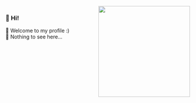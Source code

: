 
<img src = "https://c.tenor.com/FgvsLn867wQAAAAj/a-chan-hololive-walfie.gif" width = "250px" align = "right">

### 👻 Hi!
🎈 Welcome to my profile :) <br>
👀 Nothing to see here... 



<!--
**ryan-miyazato/ryan-miyazato** is a ✨ _special_ ✨ repository because its `README.md` (this file) appears on your GitHub profile.

Here are some ideas to get you started:

- 🔭 I’m currently working on ...
- 🌱 I’m currently learning ...
- 👯 I’m looking to collaborate on ...
- 🤔 I’m looking for help with ...
- 💬 Ask me about ...
- 📫 How to reach me: ...
- 😄 Pronouns: ...
- ⚡ Fun fact: ...
-->
